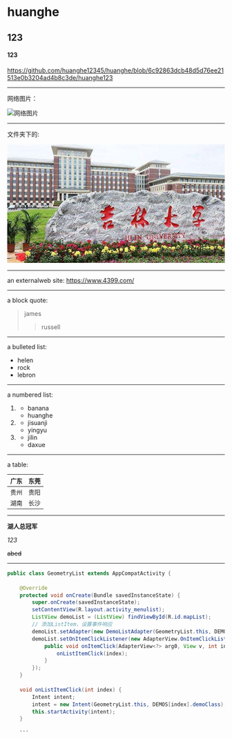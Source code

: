 # huanghe
## 123
####  123


https://github.com/huanghe12345/huanghe/blob/6c92863dcb48d5d76ee21513e0b3204ad4b8c3de/huanghe123

---


网络图片：

![网络图片](https://ss0.bdstatic.com/70cFvHSh_Q1YnxGkpoWK1HF6hhy/it/u=3047467073,2356227797&fm=26&gp=0.jpg)



---



文件夹下的:

![avatar](https://github.com/huanghe12345/huanghe/blob/93836681fd9ac1791014eb390028d9047d934478/src=http___www.iopen.com.cn_upload_201912_19_1576737012404114.jpg&refer=http___www.iopen.com.jpg)


---


an externalweb site:
<https://www.4399.com/>



---




a block quote:
> james
> > russell



---



 a bulleted list:
+ helen
+ rock
+ lebron



---



a numbered list:


1. 
    - banana
    - huanghe
    
2. 
    - jisuanji
    - yingyu
   
3. 
    - jilin
    - daxue

    
 ---
    
 


a table:

| 广东   | 东莞  |
|  ----  | ----  |
| 贵州  | 贵阳 |
|  湖南 | 长沙  |




---


**湖人总冠军**

*123*

~~abcd~~



---

```java
public class GeometryList extends AppCompatActivity {

    @Override
    protected void onCreate(Bundle savedInstanceState) {
        super.onCreate(savedInstanceState);
        setContentView(R.layout.activity_menulist);
        ListView demoList = (ListView) findViewById(R.id.mapList);
        // 添加ListItem，设置事件响应
        demoList.setAdapter(new DemoListAdapter(GeometryList.this, DEMOS));
        demoList.setOnItemClickListener(new AdapterView.OnItemClickListener() {
            public void onItemClick(AdapterView<?> arg0, View v, int index, long arg3) {
                onListItemClick(index);
            }
        });
    }

    void onListItemClick(int index) {
        Intent intent;
        intent = new Intent(GeometryList.this, DEMOS[index].demoClass);
        this.startActivity(intent);
    }
    
    ```
    
    
    



    








